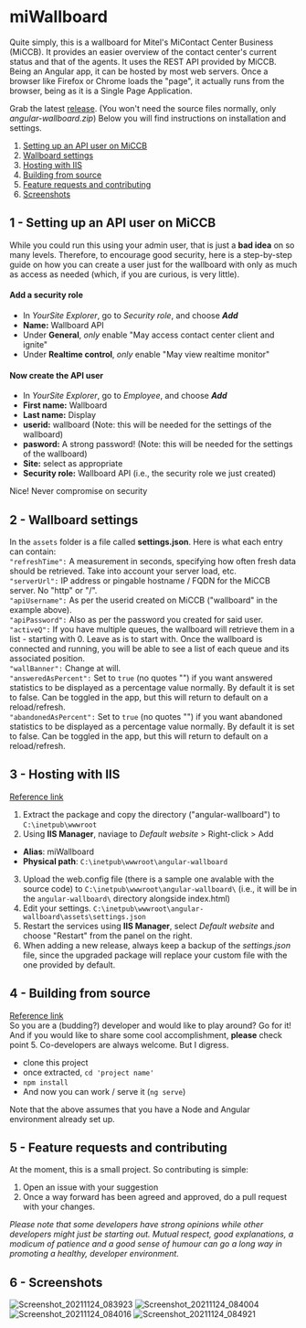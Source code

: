 # miWallboard
Quite simply, this is a wallboard for Mitel's MiContact Center Business (MiCCB). It provides an easier overview of the contact center's current status and that of the agents. It uses the REST API provided by MiCCB. Being an Angular app, it can be hosted by most web servers. Once a browser like Firefox or Chrome loads the "page", it actually runs from the browser, being as it is a Single Page Application.  
  
Grab the latest [release](https://github.com/b-venter/miWallboard/releases). (You won't need the source files normally, only *angular-wallboard.zip*) Below you will find instructions on installation and settings.

1. [Setting up an API user on MiCCB](#1---setting-up-an-api-user-on-miccb)
2. [Wallboard settings](#2---wallboard-settings)
3. [Hosting with IIS](#3---hosting-with-iis)
4. [Building from source](#4---building-from-source)
5. [Feature requests and contributing](#5---feature-requests-and-contributing)
6. [Screenshots](#6---screenshots)

## 1 - Setting up an API user on MiCCB
While you could run this using your admin user, that is just a **bad idea** on so many levels. Therefore, to encourage good security, here is a step-by-step guide on how you can create a user just for the wallboard with only as much as access as needed (which, if you are curious, is very little).

#### Add a security role
- In *YourSite Explorer*, go to *Security role*, and choose ***Add***
- **Name:** Wallboard API
- Under **General**, *only* enable "May access contact center client and ignite"
- Under **Realtime control**, *only* enable "May view realtime monitor"

#### Now create the API user
- In *YourSite Explorer*, go to *Employee*, and choose ***Add***
- **First name:** Wallboard
- **Last name:** Display
- **userid:** wallboard (Note: this will be needed for the settings of the wallboard)
- **pasword:** A strong password! (Note: this will be needed for the settings of the wallboard)
- **Site:** select as appropriate
- **Security role:** Wallboard API (i.e., the security role we just created)

Nice! Never compromise on security

## 2 - Wallboard settings
In the `assets` folder is a file called **settings.json**. Here is what each entry can contain:  
`"refreshTime":` A measurement in seconds, specifying how often fresh data should be retrieved. Take into account your server load, etc.  
`"serverUrl":` IP address or pingable hostname / FQDN for the MiCCB server. No "http" or "/".  
`"apiUsername":` As per the userid created on MiCCB ("wallboard" in the example above).  
`"apiPassword":` Also as per the password you created for said user.  
`"activeQ":` If you have multiple queues, the wallboard will retrieve them in a list - starting with 0. Leave as is to start with. Once the wallboard is connected and running, you will be able to see a list of each queue and its associated position.  
`"wallBanner":` Change at will.  
`"answeredAsPercent":` Set to `true` (no  quotes "") if you want answered statistics to be displayed as a percentage value normally. By default it is set to false. Can be toggled in the app, but this will return to default on a reload/refresh.  
`"abandonedAsPercent":` Set to `true` (no  quotes "") if you want abandoned statistics to be displayed as a percentage value normally. By default it is set to false. Can be toggled in the app, but this will return to default on a reload/refresh.  

## 3 - Hosting with IIS
[Reference link](https://devblogs.microsoft.com/premier-developer/tips-for-running-an-angular-app-in-iis/)  
1. Extract the package and copy the directory ("angular-wallboard") to `C:\inetpub\wwwroot`
2. Using **IIS Manager**, naviage to *Default website* > Right-click > Add
  - **Alias**: miWallboard  
  - **Physical path**: `C:\inetpub\wwwroot\angular-wallboard`
3. Upload the web.config file (there is a sample one avalable with the source code) to `C:\inetpub\wwwroot\angular-wallboard\` (i.e., it will be in the `angular-wallboard\` directory alongside index.html)
4. Edit your settings. `C:\inetpub\wwwroot\angular-wallboard\assets\settings.json`
5. Restart the services using **IIS Manager**, select *Default website* and choose "Restart" from the panel on the right.
6. When adding a new release, always keep a backup of the *settings.json* file, since the upgraded package will replace your custom file with the one provided by default.

## 4 - Building from source
[Reference link](https://stackoverflow.com/a/52139544/14369396)  
So you are a (budding?) developer and would like to play around? Go for it! And if you would like to share some cool accomplishment, **please** check point 5. Co-developers are always welcome. But I digress.   
- clone this project
- once extracted, `cd 'project name'`  
- `npm install`
- And now you can work / serve it (`ng serve`)

Note that the above assumes that you have a Node and Angular environment already set up.  

## 5 - Feature requests and contributing
At the moment, this is a small project. So contributing is simple:
1. Open an issue with your suggestion
2. Once a way forward has been agreed and approved, do a pull request with your changes.

*Please note that some developers have strong opinions while other developers might just be starting out. Mutual respect, good explanations, a modicum of patience and a good sense of humour can go a long way in promoting a healthy, developer environment.*


## 6 - Screenshots
![Screenshot_20211124_083923](https://user-images.githubusercontent.com/52171108/143687814-598b99ac-a1d1-4f71-9c66-596f41d2b1e5.png)
![Screenshot_20211124_084004](https://user-images.githubusercontent.com/52171108/143687818-08e22034-51dc-4256-9333-3f29a39260a0.png)
![Screenshot_20211124_084016](https://user-images.githubusercontent.com/52171108/143687820-dcf298f3-0326-4457-ada0-d6acc351dcd8.png)
![Screenshot_20211124_084921](https://user-images.githubusercontent.com/52171108/143687823-5c116819-887c-44b2-bef5-8addc554abc5.png)
